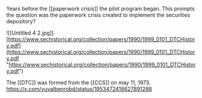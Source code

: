 Years before the [[paperwork crisis]] the pilot program began. This prompts the question was the paperwork crisis created to implement the securities depository?

![[Untitled 4 2.jpg]]
[https://www.sechistorical.org/collection/papers/1990/1999_0101_DTCHistory.pdf](https://www.sechistorical.org/collection/papers/1990/1999_0101_DTCHistory.pdf "https://www.sechistorical.org/collection/papers/1990/1999_0101_DTCHistory.pdf")

The [[DTC]] was formed from the [[CCS]] on may 11, 1973. https://x.com/yuvalbenrobd/status/1953472418627891288
